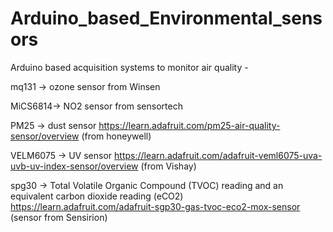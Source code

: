 # Arduino_based_Environmental_sensors
Arduino based acquisition systems to monitor air quality - 

mq131 -> ozone sensor from Winsen 

MiCS6814-> NO2 sensor from sensortech

PM25 -> dust sensor https://learn.adafruit.com/pm25-air-quality-sensor/overview (from honeywell)

VELM6075 -> UV sensor  https://learn.adafruit.com/adafruit-veml6075-uva-uvb-uv-index-sensor/overview (from Vishay)

spg30 -> Total Volatile Organic Compound (TVOC) reading and an equivalent carbon dioxide reading (eCO2) 
https://learn.adafruit.com/adafruit-sgp30-gas-tvoc-eco2-mox-sensor (sensor from Sensirion)





